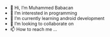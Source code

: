 - 👋 Hi, I’m Muhammed Babacan
- 👀 I’m interested in programming
- 🌱 I’m currently learning android development
- 💞️ I’m looking to collaborate on
- 📫 How to reach me ...

<!---
mbbcn05/mbbcn05 is a ✨ special ✨ repository because its `README.md` (this file) appears on your GitHub profile.
You can click the Preview link to take a look at your changes.
--->
